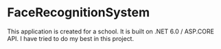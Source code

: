 # FaceRecognitionSystem
This application is created for a school. It is built on .NET 6.0 / ASP.CORE API. I have tried to do my best in this project.
